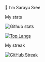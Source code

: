 👋 I’m Sarayu Sree

My stats


![Github stats](https://github-readme-stats.vercel.app/api?username=sarayusreeyadavpadala)

[![Top Langs](https://github-readme-stats.vercel.app/api/top-langs/?username=sarayusreeyadavpadala&layout=compact&theme=vision-friendly-dark)](https://github.com/anuraghazra/github-readme-stats)

My streak


[![GitHub Streak](http://github-readme-streak-stats.herokuapp.com?user=sarayusreeyadavpadala&theme=dark&background=000000)](https://git.io/streak-stats)
